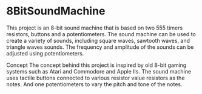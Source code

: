 # 8BitSoundMachine

This project is an 8-bit sound machine that is based on two 555 timers resistors, buttons and a potentiometers. The sound machine can be used to create a variety of sounds, including square waves, sawtooth waves, and triangle waves sounds. The frequency and amplitude of the sounds can be adjusted using potentiometers.

Concept
The concept behind this project is inspired by old 8-bit gaming systems such as Atari and Commodore and Apple IIs. The sound machine uses tactile buttons connected to various resistor value resistors as the notes. And one potentiometers to vary the pitch and tone of the notes.
